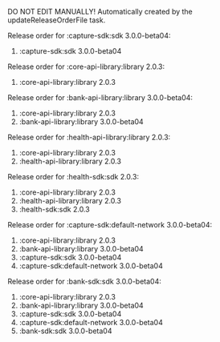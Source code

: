 DO NOT EDIT MANUALLY!
Automatically created by the updateReleaseOrderFile task.

Release order for :capture-sdk:sdk 3.0.0-beta04:
 1. :capture-sdk:sdk 3.0.0-beta04

Release order for :core-api-library:library 2.0.3:
 1. :core-api-library:library 2.0.3

Release order for :bank-api-library:library 3.0.0-beta04:
 1. :core-api-library:library 2.0.3
 2. :bank-api-library:library 3.0.0-beta04

Release order for :health-api-library:library 2.0.3:
 1. :core-api-library:library 2.0.3
 2. :health-api-library:library 2.0.3

Release order for :health-sdk:sdk 2.0.3:
 1. :core-api-library:library 2.0.3
 2. :health-api-library:library 2.0.3
 3. :health-sdk:sdk 2.0.3

Release order for :capture-sdk:default-network 3.0.0-beta04:
 1. :core-api-library:library 2.0.3
 2. :bank-api-library:library 3.0.0-beta04
 3. :capture-sdk:sdk 3.0.0-beta04
 4. :capture-sdk:default-network 3.0.0-beta04

Release order for :bank-sdk:sdk 3.0.0-beta04:
 1. :core-api-library:library 2.0.3
 2. :bank-api-library:library 3.0.0-beta04
 3. :capture-sdk:sdk 3.0.0-beta04
 4. :capture-sdk:default-network 3.0.0-beta04
 5. :bank-sdk:sdk 3.0.0-beta04

